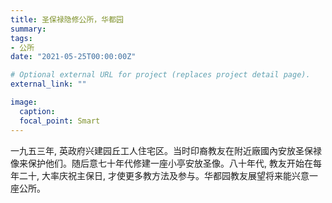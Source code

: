 ```yaml
---
title: 圣保禄隐修公所，华都园
summary:
tags:
- 公所
date: "2021-05-25T00:00:00Z"

# Optional external URL for project (replaces project detail page).
external_link: ""

image:
  caption:
  focal_point: Smart
---
```

一九五三年, 英政府兴建园丘工人住宅区。当时印裔教友在附近廠國內安放圣保禄像来保护他们。随后意七十年代修建一座小亭安放圣像。八十年代,
 教友开始在每年二十, 大率庆祝主保日, 才使更多教方法及参与。华都园教友展望将来能兴意一座公所。
